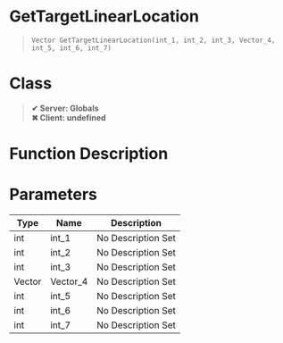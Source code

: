 # GetTargetLinearLocation
> `Vector GetTargetLinearLocation(int_1, int_2, int_3, Vector_4, int_5, int_6, int_7)`
# Class
> __✔ Server: Globals__  
> __✖ Client: undefined__  
# Function Description

# Parameters
Type|Name|Description
--|--|--
int|int_1|No Description Set
int|int_2|No Description Set
int|int_3|No Description Set
Vector|Vector_4|No Description Set
int|int_5|No Description Set
int|int_6|No Description Set
int|int_7|No Description Set
